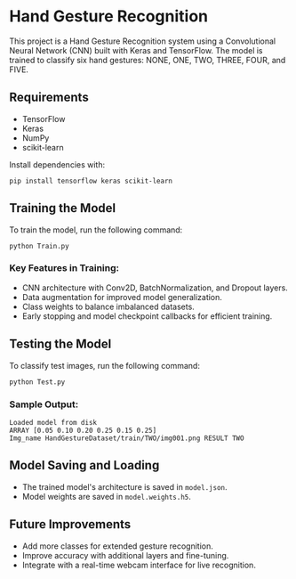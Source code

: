 # Hand Gesture Recognition

This project is a Hand Gesture Recognition system using a Convolutional Neural Network (CNN) built with Keras and TensorFlow. The model is trained to classify six hand gestures: NONE, ONE, TWO, THREE, FOUR, and FIVE.

## Requirements
- TensorFlow
- Keras
- NumPy
- scikit-learn

Install dependencies with:
```
pip install tensorflow keras scikit-learn
```

## Training the Model
To train the model, run the following command:
```
python Train.py
```

### Key Features in Training:
- CNN architecture with Conv2D, BatchNormalization, and Dropout layers.
- Data augmentation for improved model generalization.
- Class weights to balance imbalanced datasets.
- Early stopping and model checkpoint callbacks for efficient training.

## Testing the Model
To classify test images, run the following command:
```
python Test.py
```

### Sample Output:
```
Loaded model from disk
ARRAY [0.05 0.10 0.20 0.25 0.15 0.25]
Img_name HandGestureDataset/train/TWO/img001.png RESULT TWO
```

## Model Saving and Loading
- The trained model's architecture is saved in `model.json`.
- Model weights are saved in `model.weights.h5`.

## Future Improvements
- Add more classes for extended gesture recognition.
- Improve accuracy with additional layers and fine-tuning.
- Integrate with a real-time webcam interface for live recognition.


